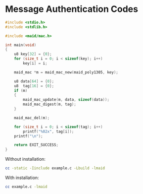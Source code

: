<!---
 *  This file is part of libmaid
 *
 *  Libmaid is free software; you can redistribute it and/or
 *  modify it under the terms of the GNU Lesser General Public
 *  License as published by the Free Software Foundation; either
 *  version 2.1 of the License, or (at your option) any later version.
 *
 *  Libmaid is distributed in the hope that it will be useful,
 *  but WITHOUT ANY WARRANTY; without even the implied warranty of
 *  MERCHANTABILITY or FITNESS FOR A PARTICULAR PURPOSE.
 *  See the GNU Lesser General Public License for more details.
 *
 *  You should have received a copy of the GNU Lesser General Public
 *  License along with libmaid; if not, see <https://www.gnu.org/licenses/>.
--->

# Message Authentication Codes

```c
#include <stdio.h>
#include <stdlib.h>

#include <maid/mac.h>

int main(void)
{
    u8 key[32] = {0};
    for (size_t i = 0; i < sizeof(key); i++)
        key[i] = i;

    maid_mac *m = maid_mac_new(maid_poly1305, key);

    u8 data[64] = {0};
    u8  tag[16] = {0};
    if (m)
    {
        maid_mac_update(m, data, sizeof(data));
        maid_mac_digest(m, tag);
    }

    maid_mac_del(m);

    for (size_t i = 0; i < sizeof(tag); i++)
        printf("%02x", tag[i]);
    printf("\n");

    return EXIT_SUCCESS;
}
```

Without installation:
```sh
cc -static -Iinclude example.c -Lbuild -lmaid
```

With installation:
```sh
cc example.c -lmaid
```
